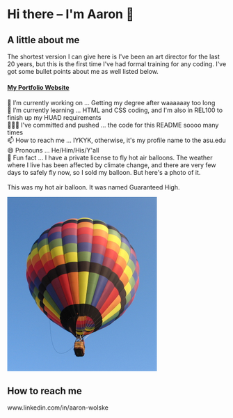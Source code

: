 # Hi there – I'm Aaron 👋

<!--
**awolske1/awolske1** is a ✨ _special_ ✨ repository because its `README.md` (this file) appears on your GitHub profile.

Here are some ideas to get you started:-->
## A little about me

<p>
The shortest version I can give here is I've been an art director for the last 20 years, but this is the first time I've had formal training for any coding. I've got some bullet points about me as well listed below. 

<h4> 
    <a href="http://aaronwolske.carbonmade.com" target="_blank"><u>My Portfolio Website</u></a>
</h4>

<p>
    🔭 I’m currently working on ... Getting my degree after waaaaaay too long <br>
    🌱 I’m currently learning ... HTML and CSS coding, and I'm also in REL100 to finish up my HUAD requirements<br>
    👨🏻‍💻 I've committed and pushed ... the code for this README soooo many times<br>
    📫 How to reach me ... IYKYK, otherwise, it's my profile name to the asu.edu<br>
    😄 Pronouns ... He/Him/His/Y'all<br>
    🎈 Fun fact ... I have a private license to fly hot air balloons. The weather where I live has been affected by climate change, and there are very few days to safely fly now, so I sold my balloon. But here's a photo of it. <br>
<br>
This was my hot air balloon. It was named Guaranteed High.</p>

![Guaranteed High](images/IMG_0099.png)

<h2>How to reach me</h2>
www.linkedin.com/in/aaron-wolske
